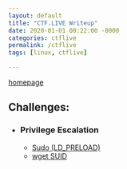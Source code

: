 ```yaml
---
layout: default
title: "CTF.LIVE Writeup"
date: 2020-01-01 00:22:00 -0000
categories: ctflive
permalink: /ctflive
tags: [linux, ctflive]

---
```

[homepage](/faisalfs10x.github.io/index)  

## Challenges:
- ### Privilege Escalation
  - [Sudo (LD_PRELOAD)](/ctflive/sudo)
  - [wget SUID](/ctflive/wgetsuid)
